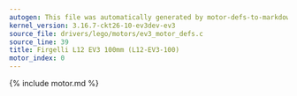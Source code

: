 ```yaml
---
autogen: This file was automatically generated by motor-defs-to-markdown.py
kernel_version: 3.16.7-ckt26-10-ev3dev-ev3
source_file: drivers/lego/motors/ev3_motor_defs.c
source_line: 39
title: Firgelli L12 EV3 100mm (L12-EV3-100)
motor_index: 0
---
```


{% include motor.md %}
